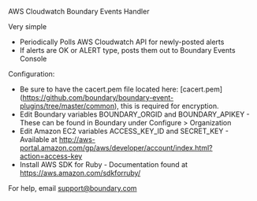 AWS Cloudwatch Boundary Events Handler

Very simple
- Periodically Polls AWS Cloudwatch API for newly-posted alerts
- If alerts are OK or ALERT type, posts them out to Boundary Events Console

Configuration:
- Be sure to have the cacert.pem file located here: [cacert.pem] (https://github.com/boundary/boundary-event-plugins/tree/master/common), this is required for encryption.
- Edit Boundary variables BOUNDARY_ORGID and BOUNDARY_APIKEY
      - These can be found in Boundary under Configure > Organization
- Edit Amazon EC2 variables ACCESS_KEY_ID and SECRET_KEY
      - Available at http://aws-portal.amazon.com/gp/aws/developer/account/index.html?action=access-key
- Install AWS SDK for Ruby
      - Documentation found at https://aws.amazon.com/sdkforruby/

For help, email support@boundary.com
     
